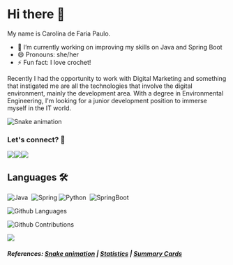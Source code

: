 <h1> Hi there 👋 </h1>

My name is Carolina de Faria Paulo. 
- 🔭 I’m currently working on improving my skills on Java and Spring Boot
- 😄 Pronouns: she/her
- ⚡ Fun fact: I love crochet!

Recently I had the opportunity to work with Digital Marketing and something that instigated me are all the technologies that involve the digital environment, mainly the development area. 
With a degree in Environmental Engineering, I'm looking for a junior development position to immerse myself in the IT world.

![Snake animation](https://github.com/CarolinaPaulo/CarolinaPaulo/blob/output/github-contribution-grid-snake.svg)

### Let's connect? 🤝
<p align="left">

<a href="https://www.linkedin.com/in/carolinapaulo187/"><img src="https://img.shields.io/badge/-LinkedIn-0077B5?style=flat&logo=Linkedin&logoColor=white"/></a><a href="https://www.facebook.com/carolina.paulo.16/"><img src="https://img.shields.io/badge/-Facebook-1877F2?style=flat&logo=facebook&logoColor=white"/></a><a href="https://www.codewars.com/users/CarolinaPaulo/"><img src=https://www.codewars.com/users/CarolinaPaulo/badges/micro/></a>

</p>

## Languages 🛠  
![Java](https://img.shields.io/badge/-Java-05122A?style=flat&color=green)&nbsp;
![Spring](https://img.shields.io/badge/-Spring-05122A?style=flat&color=green)&nbsp;![Python](https://img.shields.io/badge/-Python-05122A?style=flat&color=green)&nbsp; ![SpringBoot](https://img.shields.io/badge/-SpringBoot-05122A?style=flat&color=orange)&nbsp;  

![Github Languages](https://github-readme-stats.vercel.app/api/top-langs/?username=CarolinaPaulo&layout=compact&count_private=true)


![Github Contributions](https://github-readme-streak-stats.herokuapp.com/?user=CarolinaPaulo&hide_border=true)

![](http://estruyf-github.azurewebsites.net/api/VisitorHit?user=CarolinaPaulo&repo=CarolinaPaulo&countColorcountColor)

#### _References: [Snake animation](https://github.com/Platane/snk) | [Statistics](https://github.com/anuraghazra/github-readme-stats) | [Summary Cards](https://github.com/vn7n24fzkq/github-profile-summary-cards)_

